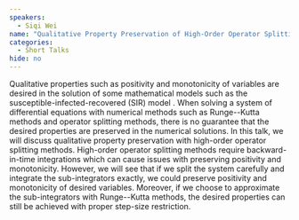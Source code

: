 ```yaml
---
speakers:
  - Siqi Wei
name: "Qualitative Property Preservation of High-Order Operator Splitting for the SIR Model"
categories:
  - Short Talks
hide: no
---
```

Qualitative properties such as positivity and monotonicity of variables are desired in the solution of  some mathematical models such as the  susceptible-infected-recovered (SIR) model . When solving a system of differential equations with numerical methods such as Runge--Kutta methods and operator splitting methods, there is no guarantee that the desired properties are preserved in the numerical solutions.  In this talk, we will discuss qualitative property preservation with high-order operator splitting methods. High-order operator splitting methods require backward-in-time integrations which can cause issues with preserving positivity and monotonicity. However, we will see that if we split the system carefully and integrate the sub-integrators exactly, we could preserve positivity and monotonicity of desired variables. Moreover, if we choose to approximate the sub-integrators with Runge--Kutta methods, the desired properties can still be achieved with proper step-size restriction.
